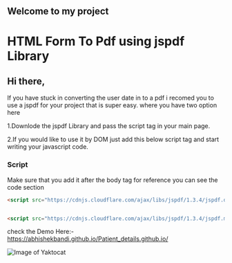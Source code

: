## Welcome to my project

# HTML Form To Pdf using jspdf Library

## Hi there, 

If you have stuck in converting the user date in to a pdf i recomed you to use a jspdf for your project that is super easy. where you have two option here 

1.Downlode the jspdf Library and pass the script tag in your main page.

2.If you would like to use it by DOM just add this below script tag and start writing your javascript code.

### Script

Make sure that you add it after the body tag for reference you can see the code section

```markdown
<script src="https://cdnjs.cloudflare.com/ajax/libs/jspdf/1.3.4/jspdf.debug.js" integrity="sha512-234m/ySxaBP6BRdJ4g7jYG7uI9y2E74dvMua1JzkqM3LyWP43tosIqET873f3m6OQ/0N6TKyqXG4fLeHN9vKkg==" crossorigin="anonymous"></script>


<script src="https://cdnjs.cloudflare.com/ajax/libs/jspdf/1.3.4/jspdf.min.js" integrity="sha512-1g3IT1FdbHZKcBVZzlk4a4m5zLRuBjMFMxub1FeIRvR+rhfqHFld9VFXXBYe66ldBWf+syHHxoZEbZyunH6Idg==" crossorigin="anonymous"></script>
```


check the Demo Here:- https://abhishekbandi.github.io/Patient_details.github.io/



![Image of Yaktocat](https://firebasestorage.googleapis.com/v0/b/chart-message.appspot.com/o/Screenrecorder-2020-09-08-11-35-45-842%20(1).gif?alt=media&token=b8eeaac5-ac91-4dd5-85a9-5642801a7971?alt=media&token=f792b839-f0d5-42ca-9d38-93f1a7d2650a)
